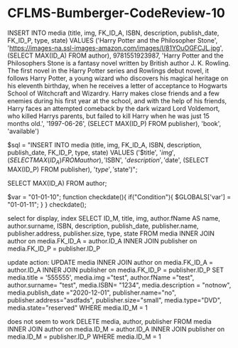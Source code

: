 # CFLMS-Bumberger-CodeReview-10

INSERT INTO media (title, img, FK_ID_A, ISBN, description, publish_date, FK_ID_P, type, state)
    VALUES ('Harry Potter and the Philosopher Stone',
            'https://images-na.ssl-images-amazon.com/images/I/81YOuOGFCJL.jpg',
            (SELECT MAX(ID_A) FROM author), 
            9781551923987,
            'Harry Potter and the Philosophers Stone is a fantasy novel written by British author J. K. Rowling. The first novel in the Harry Potter series and Rowlings debut novel, it follows Harry Potter, a young wizard who discovers his magical heritage on his eleventh birthday, when he receives a letter of acceptance to Hogwarts School of Witchcraft and Wizardry. Harry makes close friends and a few enemies during his first year at the school, and with the help of his friends, Harry faces an attempted comeback by the dark wizard Lord Voldemort, who killed Harrys parents, but failed to kill Harry when he was just 15 months old.',
            '1997-06-26',
            (SELECT MAX(ID_P) FROM publisher),
            'book',
            'available')

$sql = "INSERT INTO media (title, img, FK_ID_A, ISBN, description, publish_date, FK_ID_P, type, state) 
   VALUES ('$title', '$img', (SELECT MAX(ID_A) FROM author), '$ISBN', '$description', '$date', (SELECT MAX(ID_P) FROM publisher), '$type', '$state')";

SELECT MAX(ID_A) FROM author;

$var = "01-01-10";
function checkdate(){
    if("Condition"){
        $GLOBALS['var'] = "01-01-11";
    }
}
checkdate();

select for display, index
SELECT ID_M, title, img, author.fName AS name, author.surname, ISBN, description, publish_date, publisher.name, publisher.address, publisher.size, type, state FROM media
INNER JOIN author on media.FK_ID_A = author.ID_A
INNER JOIN publisher on media.FK_ID_P = publisher.ID_P

update action:
UPDATE media
INNER JOIN author on media.FK_ID_A = author.ID_A
INNER JOIN publisher on media.FK_ID_P = publisher.ID_P
SET media.title = '555555', media.img ="test", author.fName ="test", author.surname= "test", media.ISBN= "1234", media.description = "notnow", media.publish_date ="2020-12-01", publisher.name="no", publisher.address="asdfads", publisher.size="small", media.type="DVD", media.state="reserved"
WHERE media.ID_M = 1

does not seem to work
DELETE media, author, publisher FROM media 
INNER JOIN author on media.ID_M = author.ID_A
INNER JOIN publisher on media.ID_M = publisher.ID_P
   WHERE media.ID_M = 1